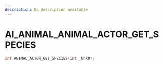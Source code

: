 ```yaml
---
description: No description available 
---
```


# AI_ANIMAL\_ANIMAL_ACTOR_GET_SPECIES

```cpp
int ANIMAL_ACTOR_GET_SPECIES(int _Unk0);
```